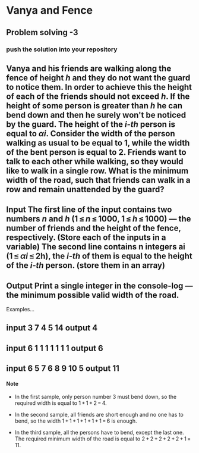 # Vanya and Fence
## Problem solving -3
### push the solution into your repository

Vanya and his friends are walking along the fence of height _h_ and they do not want the guard to notice them. In order to achieve this the height of each of the friends should not exceed _h_. If the height of some person is greater than _h_ he can bend down and then he surely won't be noticed by the guard. The height of the _i-th_ person is equal to _αi_.
Consider the width of the person walking as usual to be equal to 1, while the width of the bent person is equal to 2. Friends want to talk to each other while walking, so they would like to walk in a single row. What is the minimum width of the road, such that friends can walk in a row and remain unattended by the guard?
---
Input
The first line of the input contains two numbers _n_ and _h_ (1 ≤ _n_ ≤ 1000, 1 ≤ _h_ ≤ 1000) — the number of friends and the height of the fence, respectively. (Store each of the inputs in a variable)
The second line contains n integers ai (1 ≤ _αi_ ≤ 2h), the _i-th_ of them is equal to the height of the _i-th_ person. (store them in an array)
---
Output
Print a single integer in the console-log — the minimum possible valid width of the road.
---
Examples...

input
3 7
4 5 14
output
4
----
input
6 1
1 1 1 1 1 1
output
6
---
input
6 5
7 6 8 9 10 5
output
11
---
#### Note
* In the first sample, only person number 3 must bend down, so the required width is equal to 1 + 1 + 2 = 4.

* In the second sample, all friends are short enough and no one has to bend, so the width 1 + 1 + 1 + 1 + 1 + 1 = 6 is enough.

* In the third sample, all the persons have to bend, except the last one. The required minimum width of the road is equal to 2 + 2 + 2 + 2 + 2 + 1 = 11.